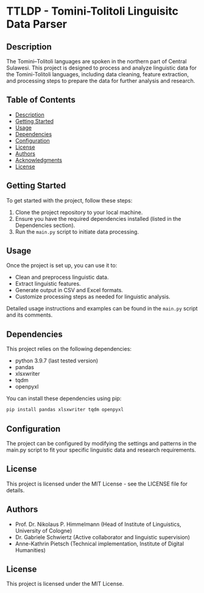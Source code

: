 # TTLDP - Tomini-Tolitoli Linguisitc Data Parser<!-- omit in toc -->
## Description
The Tomini–Tolitoli languages are spoken in the northern part of Central Sulawesi. This project is designed to process and analyze linguistic data for the Tomini-Tolitoli languages, including data cleaning, feature extraction, and processing steps to prepare the data for further analysis and research.

## Table of Contents <!-- omit in toc -->

- [Description](#description)
- [Getting Started](#getting-started)
- [Usage](#usage)
- [Dependencies](#dependencies)
- [Configuration](#configuration)
- [License](#license)
- [Authors](#authors)
- [Acknowledgments](#acknowledgments)
- [License](#license-1)

## Getting Started

To get started with the project, follow these steps:

1. Clone the project repository to your local machine.
2. Ensure you have the required dependencies installed (listed in the Dependencies section).
3. Run the `main.py` script to initiate data processing.

## Usage

Once the project is set up, you can use it to:

- Clean and preprocess linguistic data.
- Extract linguistic features.
- Generate output in CSV and Excel formats.
- Customize processing steps as needed for linguistic analysis.

Detailed usage instructions and examples can be found in the `main.py` script and its comments.

## Dependencies

This project relies on the following dependencies:
- python 3.9.7 (last tested version)
- pandas
- xlsxwriter
- tqdm
- openpyxl

You can install these dependencies using pip:

```bash
pip install pandas xlsxwriter tqdm openpyxl
```

## Configuration
The project can be configured by modifying the settings and patterns in the main.py script to fit your specific linguistic data and research requirements.

## License
This project is licensed under the MIT License - see the LICENSE file for details.

## Authors

- Prof. Dr. Nikolaus P. Himmelmann (Head of Institute of Linguistics, University of Cologne)
- Dr. Gabriele Schwiertz (Active collaborator and linguistic supervision)
- Anne-Kathrin Pietsch (Technical implementation, Institute of Digital Humanities)
  
## License
This project is licensed under the MIT License.
